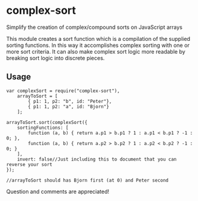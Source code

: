 complex-sort
============

Simplify the creation of complex/compound sorts on JavaScript arrays

This module creates a sort function which is a compilation of the supplied sorting functions. In this way it
accomplishes complex sorting with one or more sort criteria. It can also make complex sort logic more readable by breaking
sort logic into discrete pieces.

Usage
-----------

```
var complexSort = require("complex-sort"),
    arrayToSort = [
        { p1: 1, p2: "b", id: "Peter"},
        { p1: 1, p2: "a", id: "Bjorn"}
    ];
    
arrayToSort.sort(complexSort({
    sortingFunctions: [ 
        function (a, b) { return a.p1 > b.p1 ? 1 : a.p1 < b.p1 ? -1 : 0; },
        function (a, b) { return a.p2 > b.p2 ? 1 : a.p2 < b.p2 ? -1 : 0; }
    ],
    invert: false//Just including this to document that you can reverse your sort
});

//arrayToSort should has Bjorn first (at 0) and Peter second
```

Question and comments are appreciated!
